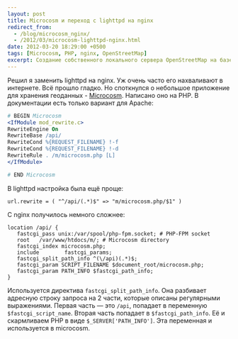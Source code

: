 ```yaml
---
layout: post
title: Microcosm и переход с lighttpd на nginx
redirect_from:
  - /blog/microcosm_nginx/
  - /2012/03/microcosm-lighttpd-nginx.html
date: 2012-03-20 18:29:00 +0500
tags: [Microcosm, PHP, nginx, OpenStreetMap]
excerpt: Создание собственного локального сервера OpenStreetMap на базе Microcosm
---
```

Решил я заменить lighttpd на nginx. Уж очень часто его нахваливают в интернете. Всё прошло гладко. Но споткнулся о небольшое приложение для хранения геоданных - [Microcosm](http://wiki.openstreetmap.org/wiki/Microcosm). Написано оно на PHP. В документации есть только вариант для Apache:

```apache
# BEGIN Microcosm
<IfModule mod_rewrite.c>
RewriteEngine On
RewriteBase /api/
RewriteCond %{REQUEST_FILENAME} !-f
RewriteCond %{REQUEST_FILENAME} !-d
RewriteRule . /m/microcosm.php [L]
</IfModule>

# END Microcosm
```

В lighttpd настройка была ещё проще:

```console
url.rewrite = ( "^/api/(.*)$" => "m/microcosm.php/$1" )
```

С nginx получилось немного сложнее:

```nginx
location /api/ {
   fastcgi_pass unix:/var/spool/php-fpm.socket; # PHP-FPM socket
   root   /var/www/htdocs/m/; # Microcosm directory
   fastcgi_index microcosm.php;
   include        fastcgi_params;
   fastcgi_split_path_info ^(\/api)(.*)$;
   fastcgi_param SCRIPT_FILENAME $document_root/microcosm.php;
   fastcgi_param PATH_INFO $fastcgi_path_info;
}
```

Используется директива `fastcgi_split_path_info`. Она разбивает адресную строку запроса на 2 части, которые описаны регулярными выражениями. Первая часть — это `/api`, попадает в переменную `$fastcgi_script_name`. Вторая часть попадает в `$fastcgi_path_info`. Её и скармливаем PHP в виде `$_SERVER['PATH_INFO']`. Эта переменная и используется в microcosm.
